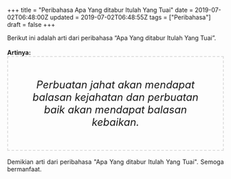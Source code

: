 +++
title = "Peribahasa Apa Yang ditabur Itulah Yang Tuai"
date = 2019-07-02T06:48:00Z
updated = 2019-07-02T06:48:55Z
tags = ["Peribahasa"]
draft = false
+++

<div dir="ltr" style="text-align: left;" trbidi="on"><div style="text-align: justify;">Berikut ini adalah arti dari peribahasa “Apa Yang ditabur Itulah Yang Tuai”.</div><br /><div style="text-align: justify;"><b>Artinya:</b></div><div style="border: 2px dashed #ddd; font-size: 24px; height: auto; margin: 0 auto; padding: 50px; text-align: center; width: auto;"><i>Perbuatan jahat akan mendapat balasan kejahatan dan perbuatan baik akan mendapat balasan kebaikan.</i></div><div style="text-align: justify;"><br /></div><div style="text-align: justify;">Demikian arti dari peribahasa "Apa Yang ditabur Itulah Yang Tuai". Semoga bermanfaat.</div></div>
